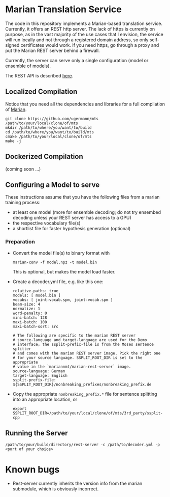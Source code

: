 # Marian Translation Service

The code in this repository implements a Marian-based translation service. 
Currently, it offers an REST http server. The lack of https is currently on purpose,
as in the vast majority of the use cases that I envision, the service will run locally
and not through a registered domain address, so only self-signed certificates would work.
If you need https, go through a proxy and put the Marian REST server behind a firewall.

Currently, the server can serve only a single configuration (model or ensemble of models).

The REST API is described [here](https://github.com/ugermann/mts/wiki/BergamotAPI/wiki/BergamotAPI).

## Localized Compilation
Notice that you need all the dependencies and libraries for a full compilation of 
[Marian](http://github.com/marian-nmt/marian-dev).

```
git clone https://github.com/ugermann/mts /path/to/your/local/clone/of/mts
mkdir /path/to/where/you/want/to/build
cd /path/to/where/you/want/to/build/mts
cmake /path/to/your/local/clone/of/mts
make -j
```

## Dockerized Compilation
(coming soon ...)

## Configuring a Model to serve
These instructions assume that you have the following files from a marian training process:

- at least one model (more for ensemble decoding; do not try ensembed decoding unless your REST server has access to a GPU)
- the respective vocabulary file(s)
- a shortlist file for faster hypothesis generation (optional)

### Preparation
- Convert the model file(s) to binary format with 
  ```
  marian-conv -f model.npz -t model.bin
  ```
  This is optional, but makes the model load faster.
  
- Create a decoder.yml file, e.g. like this one:
  ```
  relative-paths: true
  models: [ model.bin ]
  vocabs: [ joint-vocab.spm, joint-vocab.spm ]
  beam-size: 4
  normalize: 1
  word-penalty: 0
  mini-batch: 128
  maxi-batch: 100
  maxi-batch-sort: src

  # The following are specific to the marian REST server
  # source-language and target-language are used for the Demo
  # interface; the ssplit-prefix-file is from the Moses sentence splitter
  # and comes with the marian REST server image. Pick the right one
  # for your source language. SSPLIT_ROOT_DIR is set to the appropriate
  # value in the `mariannmt/marian-rest-server` image.
  source-language: German
  target-language: English
  ssplit-prefix-file: ${SSPLIT_ROOT_DIR}/nonbreaking_prefixes/nonbreaking_prefix.de
  ```
- Copy the appropriate `nonbreaking_prefix.*` file for sentence splitting into an appropriate
  location, or 
  ```
  export SSPLIT_ROOT_DIR=/path/to/your/local/clone/of/mts/3rd_party/ssplit-cpp
  ```
  
## Running the Server
```
/path/to/your/build/directory/rest-server -c /path/to/decoder.yml -p <port of your choice>
```

# Known bugs
- Rest-server currently inherits the version info from the marian submodule, which is obviously incorrect.

